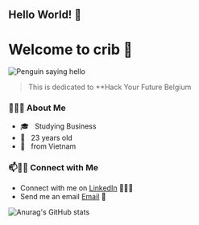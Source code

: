 ## Hello World! 👋

# Welcome to crib :japanese_castle:
![Penguin saying hello](https://images6.fanpop.com/image/photos/37800000/-Hello-penguins-of-madagascar-37800672-500-500.gif)

  >This is dedicated to **Hack Your Future Belgium
 
</div>

### 👨🏻‍💻 About Me

- 🎓 &nbsp; Studying Business
- 🌱 &nbsp; 23 years old 
- 🚀 &nbsp; from Vietnam

 
### 📫🤝🏻 Connect with Me

 - Connect with me on [LinkedIn](https://www.linkedin.com/in/thanhhadoan/) 👨🏻‍💻
 - Send me an email [Email](mailto:ha.doan149@gmail.com) 💌
  
![Anurag's GitHub stats](https://github-readme-stats.vercel.app/api?username=hadoan149&show_icons=true&theme=radical)
